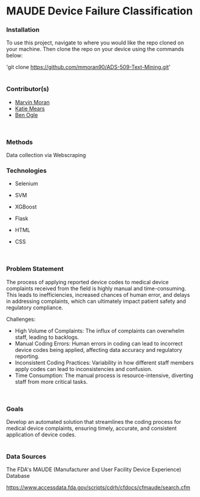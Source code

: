# MAUDE Device Failure Classification

### Installation
To use this project, navigate to where you would like the repo cloned on your machine. Then clone the repo on your device using the commands below:

'git clone https://github.com/mmoran90/ADS-509-Text-Mining.git'
</br>
</br>


### Contributor(s)
* [Marvin Moran](https://github.com/mmoran90)
* [Katie Mears](https://github.com/KatieMears628)
* [Ben Ogle](https://github.com/dsklnr)
</br>

### Methods
Data collection via Webscraping 
</br>

### Technologies
- Selenium 

- SVM

- XGBoost 

- Flask

- HTML

- CSS

</br>

### Problem Statement
The process of applying reported device codes to medical device complaints received from the field is highly manual and time-consuming. 
This leads to inefficiencies, increased chances of human error, and delays in addressing complaints, which can ultimately impact patient safety and regulatory compliance.

Challenges:

- High Volume of Complaints: The influx of complaints can overwhelm staff, leading to backlogs.
- Manual Coding Errors: Human errors in coding can lead to incorrect device codes being applied, affecting data accuracy and regulatory reporting.
- Inconsistent Coding Practices: Variability in how different staff members apply codes can lead to inconsistencies and confusion.
- Time Consumption: The manual process is resource-intensive, diverting staff from more critical tasks.
</br>

### Goals
Develop an automated solution that streamlines the coding process for medical device complaints, ensuring timely, accurate, and consistent application of device codes.
</br>
</br>


### Data Sources
The FDA's MAUDE (Manufacturer and User Facility Device Experience) Database 

https://www.accessdata.fda.gov/scripts/cdrh/cfdocs/cfmaude/search.cfm
